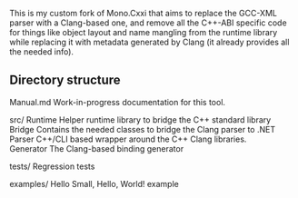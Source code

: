 This is my custom fork of Mono.Cxxi that aims to replace the GCC-XML parser
with a Clang-based one, and remove all the C++-ABI specific code for things
like object layout and name mangling from the runtime library while replacing
it with metadata generated by Clang (it already provides all the needed info).


Directory structure
-------------------

Manual.md
  Work-in-progress documentation for this tool.

src/
  Runtime
    Helper runtime library to bridge the C++ standard library
  Bridge
    Contains the needed classes to bridge the Clang parser to .NET
  Parser
    C++/CLI based wrapper around the C++ Clang libraries.    
  Generator
    The Clang-based binding generator

tests/
  Regression tests

examples/
  Hello
    Small, Hello, World! example
